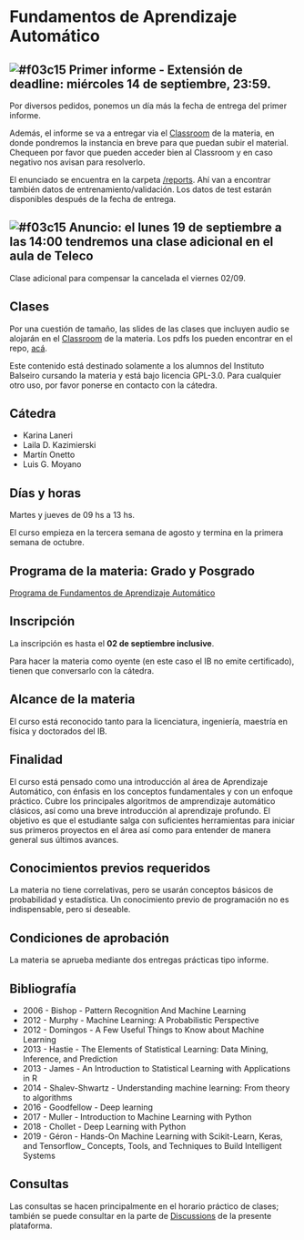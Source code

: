 # Fundamentos de Aprendizaje Automático

## ![#f03c15](https://via.placeholder.com/15/f03c15/f03c15.png) Primer informe - Extensión de deadline: miércoles 14 de septiembre, 23:59.
Por diversos pedidos, ponemos un día más la fecha de entrega del primer informe. 

Además, el informe se va a entregar via el [Classroom](https://classroom.google.com/u/1/c/NTI2MTA3MDY4NDM1) de la materia, en donde pondremos la instancia en breve para que puedan subir el material. Chequeen por favor que pueden acceder bien al Classroom y en caso negativo nos avisan para resolverlo.

El enunciado se encuentra en la carpeta [/reports](https://github.com/ML-Fundamentals/MLFundamentals/tree/main/reports). Ahí van a encontrar también datos de entrenamiento/validación. Los datos de test estarán disponibles después de la fecha de entrega. 

## ![#f03c15](https://via.placeholder.com/15/f03c15/f03c15.png) Anuncio: el lunes 19 de septiembre a las 14:00 tendremos una clase adicional en el aula de Teleco
Clase adicional para compensar la cancelada el viernes 02/09.

## Clases
Por una cuestión de tamaño, las slides de las clases que incluyen audio se alojarán en el [Classroom](https://drive.google.com/drive/u/1/folders/1IzUI9DkVDA8sym7x_cfcYGU67WCmuGKm) de la materia. Los pdfs los pueden encontrar en el repo, [acá](https://github.com/ML-Fundamentals/MLFundamentals/tree/main/lectures). 

Este contenido está destinado solamente a los alumnos del Instituto Balseiro cursando la materia y está bajo licencia GPL-3.0. Para cualquier otro uso, por favor ponerse en contacto con la cátedra.

## Cátedra
- Karina Laneri
- Laila D. Kazimierski
- Martín Onetto
- Luis G. Moyano

## Días y horas
Martes y jueves de 09 hs a 13 hs.

El curso empieza en la tercera semana de agosto y termina en la primera semana de octubre.

## Programa de la materia: Grado y Posgrado
[Programa de Fundamentos de Aprendizaje Automático](https://github.com/ML-Fundamentals/MLFundamentals/blob/main/bureau/Ficha%20Materias%20optativas%20-%20Cursos%20de%20posgrado%20-%20LGM.pdf)

## Inscripción

La inscripción es hasta el **02 de septiembre inclusive**.

Para hacer la materia como oyente (en este caso el IB no emite certificado), tienen que conversarlo con la cátedra.

## Alcance de la materia

El curso está reconocido tanto para la licenciatura, ingeniería, maestría en física y doctorados del IB.

## Finalidad

El curso está pensado como una introducción al área de Aprendizaje Automático, con énfasis en los conceptos fundamentales y con un enfoque práctico. Cubre los principales algoritmos de amprendizaje automático clásicos, así como una breve introducción al aprendizaje profundo. El objetivo es que el estudiante salga con suficientes herramientas para iniciar sus primeros proyectos en el área así como para entender de manera general sus últimos avances.

## Conocimientos previos requeridos

La materia no tiene correlativas, pero se usarán conceptos básicos de probabilidad y estadística. Un conocimiento previo de programación no es indispensable, pero si deseable.

## Condiciones de aprobación

La materia se aprueba mediante dos entregas prácticas tipo informe.

## Bibliografía

- 2006 - Bishop - Pattern Recognition And Machine Learning
- 2012 - Murphy - Machine Learning: A Probabilistic Perspective
- 2012 - Domingos - A Few Useful Things to Know about Machine Learning
- 2013 - Hastie - The Elements of Statistical Learning: Data Mining, Inference, and Prediction
- 2013 - James - An Introduction to Statistical Learning with Applications in R
- 2014 - Shalev-Shwartz - Understanding machine learning: From theory to algorithms
- 2016 - Goodfellow - Deep learning
- 2017 - Muller - Introduction to Machine Learning with Python
- 2018 - Chollet - Deep Learning with Python
- 2019 - Géron - Hands-On Machine Learning with Scikit-Learn, Keras, and Tensorflow_ Concepts, Tools, and Techniques to Build Intelligent Systems

## Consultas
Las consultas se hacen principalmente en el horario práctico de clases; también se puede consultar en la parte de [Discussions](https://github.com/ML-Fundamentals/MLFundamentals/discussions) de la presente plataforma.
